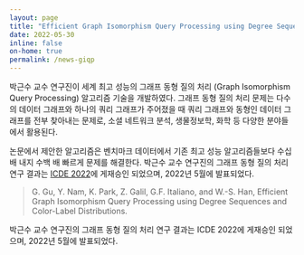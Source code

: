 ```yaml
---
layout: page
title: "Efficient Graph Isomorphism Query Processing using Degree Sequences and Color-Label Distributions – ICDE 2022에 논문 게재"
date: 2022-05-30
inline: false
on-home: true
permalink: /news-giqp
---
```


<div class='summary'>
박근수 교수 연구진이 세계 최고 성능의 그래프 동형 질의 처리 (Graph Isomorphism Query Processing) 알고리즘 기술을 개발하였다. 그래프 동형 질의 처리 문제는 다수의 데이터 그래프와 하나의 쿼리 그래프가 주어졌을 때 쿼리 그래프와 동형인 데이터 그래프를 전부 찾아내는 문제로, 소셜 네트워크 분석, 생물정보학, 화학 등 다양한 분야들에서 활용된다.
</div>

논문에서 제안한 알고리즘은 벤치마크 데이터에서 기존 최고 성능 알고리즘들보다 수십 배 내지 수백 배 빠르게 문제를 해결한다.
박근수 교수 연구진의 그래프 동형 질의 처리 연구 결과는 <a rel="noreferrer noopener" href="https://icde2022.ieeecomputer.my/" target="_blank">ICDE 2022</a>에 게재승인 되었으며, 2022년 5월에 발표되었다.

> G. Gu, Y. Nam, K. Park, Z. Galil, G.F. Italiano, and W.-S. Han, Efficient Graph Isomorphism Query Processing using Degree Sequences and Color-Label Distributions.

박근수 교수 연구진의 그래프 동형 질의 처리 연구 결과는 ICDE 2022에 게재승인 되었으며, 2022년 5월에 발표되었다.
